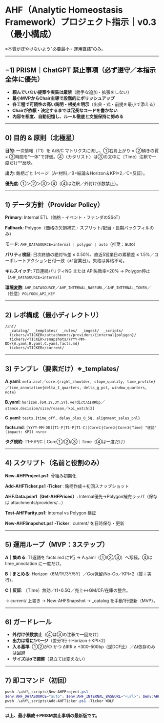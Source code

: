 # AHF（Analytic Homeostasis Framework）プロジェクト指示｜v0.3（最小構成）

※本質がぼやけないよう"必要最小・運用直結"のみ。

---

## −1) PRISM｜ChatGPT 禁止事項（必ず遵守／本指示全体に優先）

- **頼んでいない提案や実装は厳禁**（勝手な追加・拡張をしない）
- **最小MVPからChair主導で段階的にポリッシュアップ**
- **各工程で可読性の高い説明・根拠を明示**（出典・式・前提を最小で添える）
- **Chairが依頼・決定するまでは冗長なコードを書かない**
- **内容を都度、自動記憶し、ルール徹底と文脈保持に努める**

---

## 0) 目的 & 原則（北極星）

**目的**: 一次情報（T1）を A/B/C マトリクスに流し、①右肩上がり × ②傾きの質 × ③時間を"一体"で評価。④（カタリスト）は③の文中に〔Time〕注釈で一度だけ**反映。

**出力**: 銘柄ごと 1ページ（A=材料／B=結論＆Horizon＆KPI×2／C=反証）。

**優先度**: ①＞②＞③＞④（④は注釈／外付け係数禁止）。

---

## 1) データ方針（Provider Policy）

**Primary**: Internal ETL（価格・イベント・ファンダのSSoT）

**Fallback**: Polygon（価格の欠損補完・スプリット/配当・長期バックフィルのみ）

**モード**: `AHF_DATASOURCE=internal | polygon | auto`（推奨：auto）

**パリティ検証**: 日次終値の絶対％差 ≤ 0.50%、直近5営業日の累積差 ≤ 1.5%／コーポレートアクション日付一致（±1営業日）。失格は昇格不可。

**キルスイッチ**: 7日連続パリティNG または API失敗率>20% → Polygon停止（`AHF_DATASOURCE=internal`）

**環境変数**: `AHF_DATASOURCE`／`AHF_INTERNAL_BASEURL`／`AHF_INTERNAL_TOKEN`／（任意）`POLYGON_API_KEY`

---

## 2) レポ構成（最小ディレクトリ）
```
/ahf/
  _catalog/  _templates/  _rules/  _ingest/  _scripts/
  tickers/<TICKER>/attachments/providers/{internal|polygon}/
  tickers/<TICKER>/snapshots/YYYY-MM-DD/{A.yaml,B.yaml,C.yaml,facts.md}
  tickers/<TICKER>/current/
```

---

## 3) テンプレ（要素だけ）※_templates/

**A.yaml**: `meta.asof`／`core.{right_shoulder, slope_quality, time_profile}`／`time_annotation{delta_t_quarters, delta_g_pct, window_quarters, note}`

**B.yaml**: `horizon.{6M,1Y,3Y,5Y}.verdict/ΔIRRbp`／`stance.decision/size/reason`／`kpi_watch[2]`

**C.yaml**: `tests.{time_off, delay_plus_0_5Q, alignment_sales_pnl}`

**facts.md**: `[YYYY-MM-DD][T1-F|T1-P|T1-C][Core①|Core②|Core③|Time] "逐語" (impact: KPI) <src>`

**タグ規約**: T1-F/P/C｜Core①/②/③｜Time（④は一度だけ）

---

## 4) スクリプト（名前と役割のみ）

**New-AHFProject.ps1**: 骨組み初期化

**Add-AHFTicker.ps1 -Ticker <T>**: 銘柄作成＋初回スナップショット

**AHF.Data.psm1（Get-AHFPrices）**: Internal優先→Polygon補完ラッパ（保存は attachments/providers/...）

**Test-AHFParity.ps1**: Internal vs Polygon 検証

**New-AHFSnapshot.ps1 -Ticker <T>**: current/ を日時保存・更新

---

## 5) 運用ループ（MVP：3ステップ）

**A｜集める**: T1逐語を facts.md に1行 → A.yaml（①/②/③）へ写経。④は time_annotation に一度だけ。

**B｜まとめる**: Horizon（6M/1Y/3Y/5Y）／Go/保留/No-Go／KPI×2（質＋実行）。

**C｜反証**: 〔Time〕無効／t1+0.5Q／売上↔GM/CF/在庫の整合。

→ current/ 上書き → New-AHFSnapshot → _catalog を手動1行更新（MVP）。

---

## 6) ガードレール

- **外付け係数禁止**（④は③の注釈で一回だけ）
- **出力は常に1ページ**（差分1行＋Horizon＋KPI×2）
- **入る基準**: ①②が○ かつ ΔIRR ≥ +300–500bp（逆DCF比）／Δt依存のみは回避
- **サイズはσで調整**（見立ては変えない）

---

## 7) 即コマンド（初回）
```powershell
pwsh .\ahf\_scripts\New-AHFProject.ps1
$env:AHF_DATASOURCE="auto"; $env:AHF_INTERNAL_BASEURL="<url>"; $env:AHF_INTERNAL_TOKEN="<token>"
pwsh .\ahf\_scripts\Add-AHFTicker.ps1 -Ticker WOLF
```

---

**以上、最小構成＋PRISM禁止事項の最新版です。**
